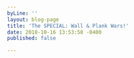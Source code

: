 ```yaml
---
byLine: ''
layout: blog-page
title: 'The SPECIAL: Wall & Plank Wars!'
date: 2018-10-16 13:53:58 -0400
published: false

---
```

